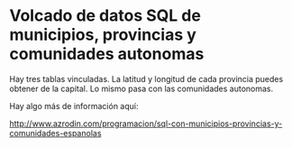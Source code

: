 Volcado de datos SQL de municipios, provincias y comunidades autonomas
======================================================================

Hay tres tablas vinculadas. La latitud y longitud de cada provincia puedes obtener de 
la capital. Lo mismo pasa con las comunidades autonomas.

Hay algo más de información aquí:

http://www.azrodin.com/programacion/sql-con-municipios-provincias-y-comunidades-espanolas
